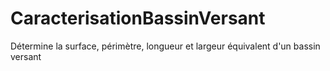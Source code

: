 # CaracterisationBassinVersant
Détermine la surface, périmètre, longueur et largeur équivalent d'un bassin versant 
